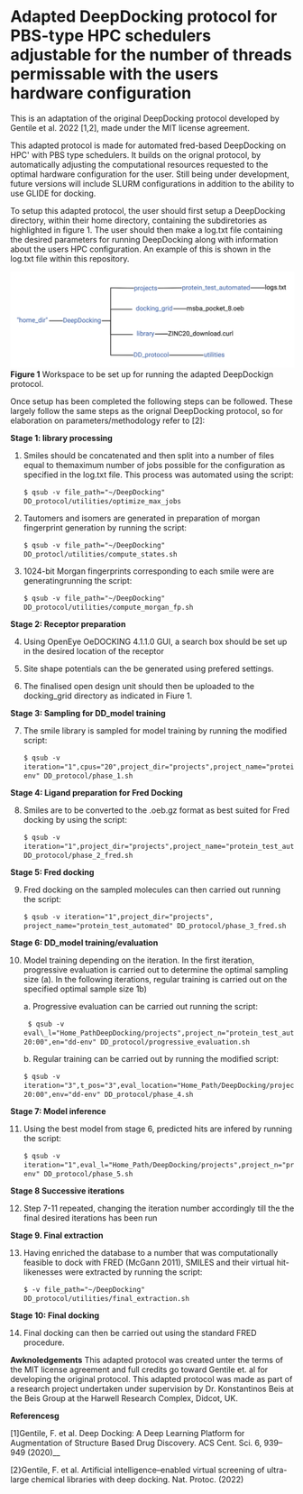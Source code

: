 # Adapted DeepDocking protocol for PBS-type HPC schedulers adjustable for the number of threads permissable with the users hardware configuration
This is an adaptation of the original DeepDocking protocol developed by Gentile et al. 2022 [1,2], made under the MIT license agreement.

This adapted protocol is made for automated fred-based DeepDocking on HPC' with PBS type schedulers. It builds on the orignal protocol, by automatically adjusting the computational resources requested to the optimal hardware configuration for the user. Still being under development, future versions will include SLURM configurations in addition to the ability to use GLIDE for docking.

To setup this adapted protocol, the user should first setup a DeepDocking directory, within their home directory, containing the subdiretories as highlighted in figure 1. The user should then make a log.txt file containing the desired parameters for running DeepDocking along with information about the users HPC configuration. An example of this is shown in the log.txt file within this repository. 

![Alt text](workspace.png?raw=true "Title")
**Figure 1** Workspace to be set up for running the adapted DeepDockign protocol.

Once setup has been completed the following steps can be followed. These largely follow the same steps as the orignal DeepDocking protocol, so for elaboration on parameters/methodology refer to [2]:

**Stage 1: library processing**

1. Smiles should be concatenated and then split into a number of files equal to themaximum
number of jobs possible for the configuration as specified in the log.txt file. This process
was automated using the script:
    ```
    $ qsub -v file_path="~/DeepDocking" DD_protocol/utilities/optimize_max_jobs
    ```
2. Tautomers and isomers are generated in preparation of morgan fingerprint generation
by running the script:
    ```
    $ qsub -v file_path="~/DeepDocking" DD_protocl/utilities/compute_states.sh
    ```
3. 1024-bit Morgan fingerprints corresponding to each smile were are generatingrunning the
script:
    ```
    $ qsub -v file_path="~/DeepDocking" DD_protocol/utilities/compute_morgan_fp.sh
    ```
**Stage 2: Receptor preparation**

4. Using OpenEye OeDOCKING 4.1.1.0 GUI, a search box should be set up in the desired location of the receptor

5. Site shape potentials can the be generated using prefered settings.

6. The finalised open design unit should then be uploaded to the docking_grid directory as indicated
in Fiure 1.

**Stage 3: Sampling for DD_model training**

7. The smile library is sampled for model training by running the modified script:
    ```
    $ qsub -v iteration="1",cpus="20",project_dir="projects",project_name="protein_test_automated",mol="1000000"environment="dd-env" DD_protocol/phase_1.sh
    ```
    
**Stage 4: Ligand preparation for Fred Docking**

8. Smiles are to be converted to the .oeb.gz format as best suited for Fred docking by using the
script:
    ```
    $ qsub -v iteration="1",project_dir="projects",project_name="protein_test_automated" DD_protocol/phase_2_fred.sh
    ```
**Stage 5: Fred docking**

9. Fred docking on the sampled molecules can then carried out running the script:
    ```
    $ qsub -v iteration="1",project_dir="projects", project_name="protein_test_automated" DD_protocol/phase_3_fred.sh
    ```
**Stage 6: DD_model training/evaluation**

10. Model training depending on the iteration. In the first iteration, progressive evaluation is carried out to determine the optimal sampling size (a). In the following iterations, regular training is carried out on the specified optimal sample size 1b)
     
     a. Progressive evaluation can be carried out running the script:
     
    ```
     $ qsub -v eval\_l="Home_PathDeepDocking/projects",project_n="protein_test_automated",percent_fm="1",percent_lm="0.01",recall_v="0.90",max_s="1000000",min_s="250000",n_s="4",time="00-20:00",en="dd-env" DD_protocol/progressive_evaluation.sh
    ```
      
    b. Regular training can be carried out by running the modified script:
  
    ```
    $ qsub -v iteration="3",t_pos="3",eval_location="Home_Path/DeepDocking/projects",project_name="protein_test_automated",last_iteration="5",percent_first="1",percent_last="0.01",rec="0.90",time="00-20:00",env="dd-env" DD_protocol/phase_4.sh
    ```
    
**Stage 7: Model inference**

11. Using the best model from stage 6, predicted hits are infered by running the script:
    ```
    $ qsub -v iteration="1",eval_l="Home_Path/DeepDocking/projects",project_n="protein_test_automated",recall_v="0.90",en="dd-env" DD_protocol/phase_5.sh
    ```
**Stage 8 Successive iterations**

12. Step 7-11  repeated, changing the iteration number accordingly till the the final desired iterations has been run

**Stage 9. Final extraction**

13. Having enriched the database to a number that was computationally feasible to dock with FRED (McGann 2011), SMILES and their virtual hit-likenesses were extracted by running the script:
    ```
    $ -v file_path="~/DeepDocking" DD_protocol/utilities/final_extraction.sh
    ```
**Stage 10: Final docking**

14. Final docking can then be carried out using the standard FRED procedure.



**Awknoledgements**
This adapted protocol was created unter the terms of the MIT license agreement and full credits go toward Gentile et. al for developing the original protocol. This adapted protocol was made as part of a research project undertaken under supervision by Dr. Konstantinos Beis at the Beis Group at the Harwell Research Complex, Didcot, UK. 


**Referencesg**

[1]Gentile, F. et al. Deep Docking: A Deep Learning Platform for Augmentation of Structure Based Drug Discovery. ACS Cent. Sci. 6, 939–949 (2020)__

[2}Gentile, F. et al. Artificial intelligence–enabled virtual screening of ultra-large chemical libraries with deep docking. Nat. Protoc. (2022)

